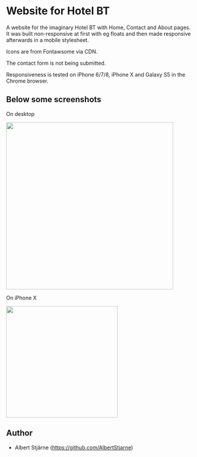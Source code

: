 # Website for Hotel BT

A website for the imaginary Hotel BT with Home, Contact and About pages. It was built non-responsive at first with eg floats and then made responsive afterwards in a mobile stylesheet.

Icons are from Fontawsome via CDN.

The contact form is not being submitted.

Responsiveness is tested on iPhone 6/7/8, iPhone X and Galaxy S5 in the Chrome browser.

## Below some screenshots

On desktop

<img src="desktop.gif" width=450>

On iPhone X

<img src="iPhone_X.gif" width=300>

## Author
* Albert Stjärne (https://github.com/AlbertStjarne)